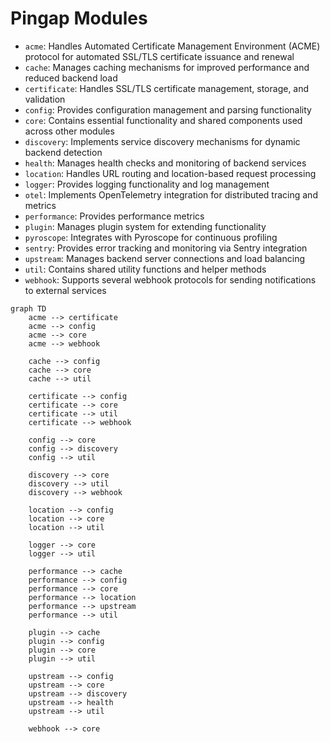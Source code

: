 # Pingap Modules 

- `acme`: Handles Automated Certificate Management Environment (ACME) protocol for automated SSL/TLS certificate issuance and renewal
- `cache`: Manages caching mechanisms for improved performance and reduced backend load
- `certificate`: Handles SSL/TLS certificate management, storage, and validation
- `config`: Provides configuration management and parsing functionality
- `core`: Contains essential functionality and shared components used across other modules
- `discovery`: Implements service discovery mechanisms for dynamic backend detection
- `health`: Manages health checks and monitoring of backend services
- `location`: Handles URL routing and location-based request processing
- `logger`: Provides logging functionality and log management
- `otel`: Implements OpenTelemetry integration for distributed tracing and metrics
- `performance`: Provides performance metrics 
- `plugin`: Manages plugin system for extending functionality
- `pyroscope`: Integrates with Pyroscope for continuous profiling
- `sentry`: Provides error tracking and monitoring via Sentry integration
- `upstream`: Manages backend server connections and load balancing
- `util`: Contains shared utility functions and helper methods
- `webhook`: Supports several webhook protocols for sending notifications to external services

```mermaid
graph TD
    acme --> certificate
    acme --> config
    acme --> core
    acme --> webhook

    cache --> config
    cache --> core
    cache --> util

    certificate --> config
    certificate --> core
    certificate --> util
    certificate --> webhook

    config --> core
    config --> discovery
    config --> util

    discovery --> core
    discovery --> util
    discovery --> webhook

    location --> config
    location --> core
    location --> util

    logger --> core
    logger --> util

    performance --> cache
    performance --> config
    performance --> core
    performance --> location
    performance --> upstream
    performance --> util

    plugin --> cache
    plugin --> config
    plugin --> core
    plugin --> util

    upstream --> config
    upstream --> core
    upstream --> discovery
    upstream --> health
    upstream --> util

    webhook --> core
```
